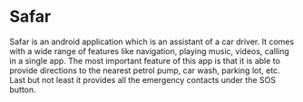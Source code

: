 # Safar

Safar is an android application which is an assistant of a car driver. It comes with a wide range of features like navigation, playing music, videos, calling in a single app. The most important feature of this app is that it is able to provide directions to the nearest petrol pump, car wash, parking lot, etc. Last but not least it provides all the emergency contacts under the SOS button.

